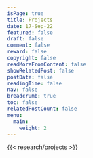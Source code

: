 ```yaml
---
isPage: true
title: Projects
date: 17-Sep-22
featured: false
draft: false
comment: false
reward: false
copyright: false
readMoreFromContent: false
showRelatedPost: false
postDate: false
readingTime: false
nav: false
breadcrumb: true
toc: false
relatedPostCount: false
menu:
  main:
    weight: 2
---
```


{{< research/projects >}}



